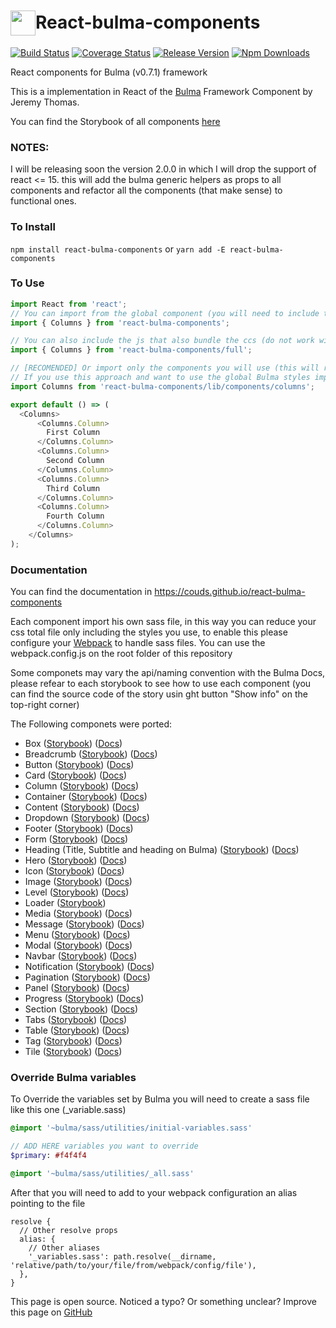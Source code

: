# <div style="display: flex; align-items: center"><img src="https://raw.githubusercontent.com/couds/react-bulma-components/master/docs/images/logo.png" width="40" style="margin-top: 3px" /><span>React-bulma-components</span></div>


[![Build Status](https://travis-ci.org/couds/react-bulma-components.svg?branch=master)](https://travis-ci.org/couds/react-bulma-components)
[![Coverage Status](https://coveralls.io/repos/github/couds/react-bulma-components/badge.svg?branch=master)](https://coveralls.io/github/couds/react-bulma-components?branch=master)
[![Release Version](https://img.shields.io/github/release/couds/react-bulma-components.svg)](https://github.com/couds/react-bulma-components)
[![Npm Downloads](https://img.shields.io/npm/dm/react-bulma-components.svg)](https://www.npmjs.com/package/react-bulma-components)


React components for Bulma (v0.7.1) framework

This is a implementation in React of the [Bulma](http://bulma.io/) Framework Component by Jeremy Thomas.

You can find the Storybook of all components [here](https://couds.github.io/react-bulma-components/)

### NOTES:

I will be releasing soon the version 2.0.0 in which I will drop the support of react <= 15. this will add the bulma generic helpers as props to all components and refactor all the components (that make sense) to functional ones.

### To Install

```npm install react-bulma-components``` or ```yarn add -E react-bulma-components```

### To Use

```javascript
import React from 'react';
// You can import from the global component (you will need to include the css file dist/react-bulma-components.min.css)
import { Columns } from 'react-bulma-components';

// You can also include the js that also bundle the ccs (do not work with server-side rendering)
import { Columns } from 'react-bulma-components/full';

// [RECOMENDED] Or import only the components you will use (this will reduce the total bundle size)
// If you use this approach and want to use the global Bulma styles import react-bulma-components/src/index.sass and configure webpack to handle sass files
import Columns from 'react-bulma-components/lib/components/columns';

export default () => (
  <Columns>
      <Columns.Column>
        First Column
      </Columns.Column>
      <Columns.Column>
        Second Column
      </Columns.Column>
      <Columns.Column>
        Third Column
      </Columns.Column>
      <Columns.Column>
        Fourth Column
      </Columns.Column>
    </Columns>
);
```

### Documentation

You can find the documentation in https://couds.github.io/react-bulma-components

Each component import his own sass file, in this way you can reduce your css total file only including the styles you use, to enable this please configure your [Webpack](https://webpack.github.io/) to handle sass files. You can use the webpack.config.js on the root folder of this repository

Some componets may vary the api/naming convention with the Bulma Docs, please refear to each storybook to see how to use each component (you can find the source code of the story usin ght button "Show info" on the top-right corner) 

The Following componets were ported:

- Box ([Storybook](https://couds.github.io/react-bulma-components/?selectedKind=Box)) ([Docs](http://bulma.io/documentation/elements/box/))
- Breadcrumb ([Storybook](https://couds.github.io/react-bulma-components/?selectedKind=Breadcrumb)) ([Docs](http://bulma.io/documentation/components/breadcrumb/))
- Button ([Storybook](https://couds.github.io/react-bulma-components/?selectedKind=Button)) ([Docs](http://bulma.io/documentation/elements/button/))
- Card ([Storybook](https://couds.github.io/react-bulma-components/?selectedKind=Card)) ([Docs](http://bulma.io/documentation/components/card/))
- Column ([Storybook](https://couds.github.io/react-bulma-components/?selectedKind=Columns)) ([Docs](http://bulma.io/documentation/columns/basics/))
- Container ([Storybook](https://couds.github.io/react-bulma-components/?selectedKind=Container)) ([Docs](http://bulma.io/documentation/layout/container/))
- Content ([Storybook](https://couds.github.io/react-bulma-components/?selectedKind=Content)) ([Docs](http://bulma.io/documentation/elements/content/))
- Dropdown ([Storybook](https://couds.github.io/react-bulma-components/?selectedKind=Dropdown)) ([Docs](http://bulma.io/documentation/components/dropdown/))
- Footer ([Storybook](https://couds.github.io/react-bulma-components/?selectedKind=Footer)) ([Docs](http://bulma.io/documentation/layout/footer/))
- Form ([Storybook](https://couds.github.io/react-bulma-components/?selectedKind=Form)) ([Docs](http://bulma.io/documentation/form/general/))
- Heading (Title, Subtitle and heading on Bulma) ([Storybook](https://couds.github.io/react-bulma-components/?selectedKind=Heading)) ([Docs](http://bulma.io/documentation/elements/title/))
- Hero ([Storybook](https://couds.github.io/react-bulma-components/?selectedKind=Hero)) ([Docs](http://bulma.io/documentation/layout/hero/))
- Icon ([Storybook](https://couds.github.io/react-bulma-components/?selectedKind=Icon)) ([Docs](http://bulma.io/documentation/elements/icon/))
- Image ([Storybook](https://couds.github.io/react-bulma-components/?selectedKind=Image)) ([Docs](http://bulma.io/documentation/elements/image/))
- Level ([Storybook](https://couds.github.io/react-bulma-components/?selectedKind=Level)) ([Docs](http://bulma.io/documentation/layout/level/))
- Loader ([Storybook](https://couds.github.io/react-bulma-components/?selectedKind=Loader))
- Media ([Storybook](https://couds.github.io/react-bulma-components/?selectedKind=Media)) ([Docs](http://bulma.io/documentation/layout/media-object/))
- Message ([Storybook](https://couds.github.io/react-bulma-components/?selectedKind=Message)) ([Docs](http://bulma.io/documentation/components/message/))
- Menu ([Storybook](https://couds.github.io/react-bulma-components/?selectedKind=Menu)) ([Docs](http://bulma.io/documentation/components/menu/))
- Modal ([Storybook](https://couds.github.io/react-bulma-components/?selectedKind=Modal)) ([Docs](http://bulma.io/documentation/components/modal/))
- Navbar ([Storybook](https://couds.github.io/react-bulma-components/?selectedKind=Navbar)) ([Docs](https://bulma.io/documentation/components/navbar/))
- Notification ([Storybook](https://couds.github.io/react-bulma-components/?selectedKind=Notification)) ([Docs](http://bulma.io/documentation/elements/notification/))
- Pagination ([Storybook](https://couds.github.io/react-bulma-components/?selectedKind=Pagination)) ([Docs](https://bulma.io/documentation/components/pagination/))
- Panel ([Storybook](https://couds.github.io/react-bulma-components/?selectedKind=Panel)) ([Docs](https://bulma.io/documentation/components/panel/))
- Progress ([Storybook](https://couds.github.io/react-bulma-components/?selectedKind=Progress)) ([Docs](http://bulma.io/documentation/elements/progress/))
- Section ([Storybook](https://couds.github.io/react-bulma-components/?selectedKind=Section)) ([Docs](http://bulma.io/documentation/layout/section/))
- Tabs ([Storybook](https://couds.github.io/react-bulma-components/?selectedKind=Tabs)) ([Docs](https://bulma.io/documentation/components/tabs/))
- Table ([Storybook](https://couds.github.io/react-bulma-components/?selectedKind=Table)) ([Docs](http://bulma.io/documentation/elements/table/))
- Tag ([Storybook](https://couds.github.io/react-bulma-components/?selectedKind=Tag)) ([Docs](http://bulma.io/documentation/elements/tag/))
- Tile ([Storybook](https://couds.github.io/react-bulma-components/?selectedKind=Tile)) ([Docs](http://bulma.io/documentation/layout/tiles/))

### Override Bulma variables

To Override the variables set by Bulma you will need to create a sass file like this one (_variable.sass)

```sass
@import '~bulma/sass/utilities/initial-variables.sass'

// ADD HERE variables you want to override
$primary: #f4f4f4

@import '~bulma/sass/utilities/_all.sass'
```

After that you will need to add to your webpack configuration an alias pointing to the file

```
resolve {
  // Other resolve props
  alias: {
    // Other aliases
    '_variables.sass': path.resolve(__dirname, 'relative/path/to/your/file/from/webpack/config/file'),
  },
}

```


This page is open source. Noticed a typo? Or something unclear? Improve this page on [GitHub](https://github.com/couds/react-bulma-components/blob/master/README.md)